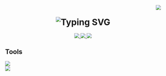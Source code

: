 <img align="right" src="https://visitor-badge.laobi.icu/badge?page_id=salesp07.salesp07" />

<h1 align="center">
    <img src="https://readme-typing-svg.herokuapp.com?font=Proza+Libre&weight=800&size=35&duration=3000&pause=1000&color=4398EA&center=true&random=false&width=500&height=70&lines=Hello+there!+%F0%9F%91%8B+;I'm+Jairo+Garcia+%F0%9F%98%81;Front+End+Developer++%F0%9F%92%BB" alt="Typing SVG" />
</h1>

<div align='center'> 
  <a href="mailto:p.garciajairo@gmail.com">
    <img src="https://img.shields.io/badge/Gmail-333333?style=for-the-badge&logo=gmail&logoColor=red" />
  </a>
  <a href="https://www.linkedin.com/in/jairo-garcia-a472a429a/">
    <img src="https://img.shields.io/badge/LinkedIn-0077B5?style=for-the-badge&logo=linkedin&logoColor=white"/>
  </a>
  <a href="https://bsitport2026.com/jgarcia/">
     <img src="https://img.shields.io/badge/Portfolio-FF5722?style=for-the-badge&logo=todoist&logoColor=white"/>
  </a>
</div>

<h2>Tools</h2>
<div>
 <img src="https://skillicons.dev/icons?i=html,css,javascript,bootstrap,tailwind,sass,react" /><br />
 <img src="https://skillicons.dev/icons?i=git,github,figma,vscode,python,mysql" />
</div>
